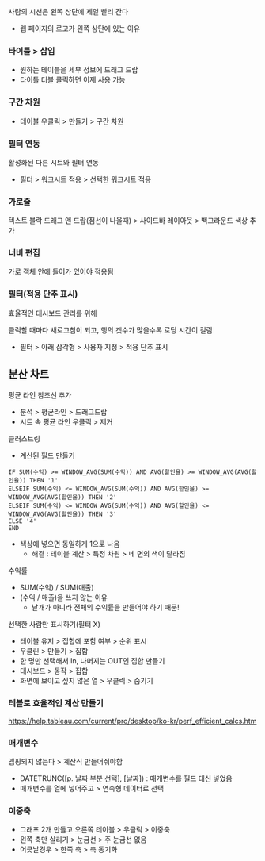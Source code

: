 사람의 시선은 왼쪽 상단에 제일 빨리 간다
- 웹 페이지의 로고가 왼쪽 상단에 있는 이유

### 타이틀 > 삽입
- 원하는 테이블을 세부 정보에 드래그 드랍
- 타이틀 더블 클릭하면 이제 사용 가능

### 구간 차원
- 테이블 우클릭 > 만들기 > 구간 차원


### 필터 연동
활성화된 다른 시트와 필터 연동
- 필터 > 워크시트 적용 > 선택한 워크시트 적용

### 가로줄
텍스트 블락 드래그 앤 드랍(점선이 나올때) > 사이드바 레이아웃 > 백그라운드 색상 추가

### 너비 편집
가로 객체 안에 들어가 있어야 적용됨

### 필터(적용 단추 표시)
효율적인 대시보드 관리를 위해

클릭할 때마다 새로고침이 되고, 행의 갯수가 많을수록 로딩 시간이 걸림
- 필터 > 아래 삼각형 > 사용자 지정 > 적용 단추 표시

## 분산 차트
평균 라인 참조선 추가
- 분석 > 평균라인 > 드래그드랍
- 시트 속 평균 라인 우클릭 > 제거

클러스트링
- 계산된 필드 만들기
```
IF SUM(수익) >= WINDOW_AVG(SUM(수익)) AND AVG(할인율) >= WINDOW_AVG(AVG(할인율)) THEN '1'
ELSEIF SUM(수익) <= WINDOW_AVG(SUM(수익)) AND AVG(할인율) >= WINDOW_AVG(AVG(할인율)) THEN '2'
ELSEIF SUM(수익) <= WINDOW_AVG(SUM(수익)) AND AVG(할인율) <= WINDOW_AVG(AVG(할인율)) THEN '3'
ELSE '4'
END
```
- 색상에 넣으면 동일하게 1으로 나옴
  - 해결 : 테이블 계산 > 특정 차원 > 네 면의 색이 달라짐

수익률
- SUM(수익) / SUM(매출)
- (수익 / 매출)을 쓰지 않는 이유
  - 낱개가 아니라 전체의 수익률을 만들어야 하기 때문!

선택한 사람만 표시하기(필터 X)
- 테이블 유지 > 집합에 포함 여부 > 순위 표시
- 우클린 > 만들기 > 집합
- 한 명만 선택해서 In, 나머지는 OUT인 집합 만들기
- 대시보드 > 동작 > 집합
- 화면에 보이고 싶지 않은 열 > 우클릭 > 숨기기


### 테블로 효율적인 계산 만들기
https://help.tableau.com/current/pro/desktop/ko-kr/perf_efficient_calcs.htm


### 매개변수
맵핑되지 않는다 > 계산식 만들어줘야함
- DATETRUNC([p. 날짜 부분 선택], [날짜]) : 매개변수를 필드 대신 넣었음
- 매개변수를 열에 넣어주고 > 연속형 데이터로 선택

### 이중축
- 그래프 2개 만들고 오른쪽 테이블 > 우클릭 > 이중축
- 왼쪽 축만 살리기 > 눈금선 > 주 눈금선 없음
- 어긋날경우 > 한쪽 축 > 축 동기화
